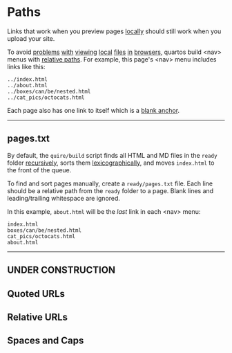 # Paths

Links that work when you preview pages
[locally](https://www.lifewire.com/how-to-preview-web-pages-3469885)
should still work when you upload your site.

To avoid
[problems](https://github.com/jekyll/jekyll/issues/5482)
[with](https://github.com/jekyll/jekyll/issues/5488)
[viewing](https://github.com/jekyll/jekyll/issues/5743)
[local](https://github.com/jekyll/jekyll/issues/5895)
[files](https://github.com/jekyll/jekyll/issues/6034)
[in](https://github.com/jekyll/jekyll/issues/6360)
[browsers](https://github.com/jekyll/jekyll/issues/7621),
quartos build &lt;nav&gt; menus with
[relative paths](https://www.w3.org/TR/WD-html40-970917/htmlweb.html#h-5.1.2).
For example, this page's &lt;nav&gt; menu includes links like this:

```
../index.html
../about.html
../boxes/can/be/nested.html
../cat_pics/octocats.html
```
Each page also has one link to itself which is a
[blank anchor](https://stackoverflow.com/questions/4855168/what-is-href-and-why-is-it-used).

---

## pages.txt

By default, the `quire/build` script finds all HTML and MD files in the `ready` folder
[recursively](https://docs.python.org/3/library/pathlib.html#pathlib.Path.rglob),
sorts them
[lexicographically](),
and moves `index.html` to the front of the queue.

To find and sort pages manually, create a `ready/pages.txt` file.
Each line should be a relative path from the `ready` folder to a page.
Blank lines and leading/trailing whitespace are ignored.

In this example, `about.html` will be the *last* link in each &lt;nav&gt; menu:
```
index.html
boxes/can/be/nested.html
cat_pics/octocats.html
about.html
```

---

## UNDER CONSTRUCTION

## Quoted URLs
## Relative URLs
## Spaces and Caps
